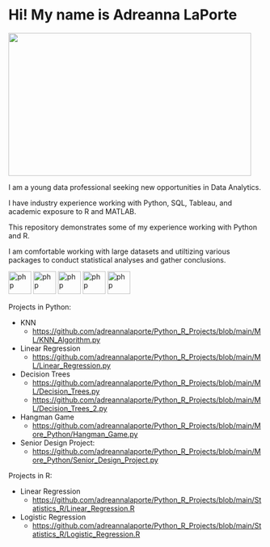 # Hi! My name is Adreanna LaPorte

<img src="https://media.giphy.com/media/LoX8yc1ngPCvu/giphy.gif" width="480" height="283" />

I am a young data professional seeking new opportunities in Data Analytics. 

I have industry experience working with Python, SQL, Tableau, and academic exposure to R and MATLAB. 

This repository demonstrates some of my experience working with Python and R. 

I am comfortable working with large datasets and utiltizing various packages to conduct statistical analyses and gather conclusions.


<p align="left">
<img src="https://cdn.jsdelivr.net/gh/devicons/devicon/icons/r/r-original.svg" alt="php" width="45" height="45"/>
<img src="https://cdn.jsdelivr.net/gh/devicons/devicon/icons/python/python-original.svg" alt="php" width="45" height="45"/>
<img src="https://cdn.jsdelivr.net/gh/devicons/devicon/icons/mysql/mysql-original.svg" alt="php" width="45" height="45"/>
<img src="https://cdn.jsdelivr.net/gh/devicons/devicon/icons/matlab/matlab-original.svg" alt="php" width="45" height="45"/>
<img src="https://cdn.jsdelivr.net/gh/devicons/devicon/icons/github/github-original.svg" alt="php" width="45" height="45"/>
          
</p>
           


Projects in Python:
- KNN
  - https://github.com/adreannalaporte/Python_R_Projects/blob/main/ML/KNN_Algorithm.py
- Linear Regression
  - https://github.com/adreannalaporte/Python_R_Projects/blob/main/ML/Linear_Regression.py
- Decision Trees
  - https://github.com/adreannalaporte/Python_R_Projects/blob/main/ML/Decision_Trees.py
  - https://github.com/adreannalaporte/Python_R_Projects/blob/main/ML/Decision_Trees_2.py
- Hangman Game
  - https://github.com/adreannalaporte/Python_R_Projects/blob/main/More_Python/Hangman_Game.py
- Senior Design Project:
  - https://github.com/adreannalaporte/Python_R_Projects/blob/main/More_Python/Senior_Design_Project.py


Projects in R:
- Linear Regression
  - https://github.com/adreannalaporte/Python_R_Projects/blob/main/Statistics_R/Linear_Regression.R
- Logistic Regression
  - https://github.com/adreannalaporte/Python_R_Projects/blob/main/Statistics_R/Logistic_Regression.R

  
